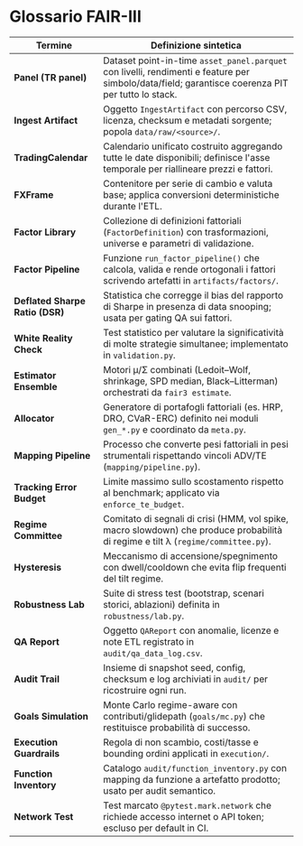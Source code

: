 # Glossario FAIR-III

| Termine | Definizione sintetica |
| --- | --- |
| **Panel (TR panel)** | Dataset point-in-time `asset_panel.parquet` con livelli, rendimenti e feature per simbolo/data/field; garantisce coerenza PIT per tutto lo stack. |
| **Ingest Artifact** | Oggetto `IngestArtifact` con percorso CSV, licenza, checksum e metadati sorgente; popola `data/raw/<source>/`. |
| **TradingCalendar** | Calendario unificato costruito aggregando tutte le date disponibili; definisce l'asse temporale per riallineare prezzi e fattori. |
| **FXFrame** | Contenitore per serie di cambio e valuta base; applica conversioni deterministiche durante l'ETL. |
| **Factor Library** | Collezione di definizioni fattoriali (`FactorDefinition`) con trasformazioni, universe e parametri di validazione. |
| **Factor Pipeline** | Funzione `run_factor_pipeline()` che calcola, valida e rende ortogonali i fattori scrivendo artefatti in `artifacts/factors/`. |
| **Deflated Sharpe Ratio (DSR)** | Statistica che corregge il bias del rapporto di Sharpe in presenza di data snooping; usata per gating QA sui fattori. |
| **White Reality Check** | Test statistico per valutare la significatività di molte strategie simultanee; implementato in `validation.py`. |
| **Estimator Ensemble** | Motori μ/Σ combinati (Ledoit–Wolf, shrinkage, SPD median, Black–Litterman) orchestrati da `fair3 estimate`. |
| **Allocator** | Generatore di portafogli fattoriali (es. HRP, DRO, CVaR-ERC) definito nei moduli `gen_*.py` e coordinato da `meta.py`. |
| **Mapping Pipeline** | Processo che converte pesi fattoriali in pesi strumentali rispettando vincoli ADV/TE (`mapping/pipeline.py`). |
| **Tracking Error Budget** | Limite massimo sullo scostamento rispetto al benchmark; applicato via `enforce_te_budget`. |
| **Regime Committee** | Comitato di segnali di crisi (HMM, vol spike, macro slowdown) che produce probabilità di regime e tilt λ (`regime/committee.py`). |
| **Hysteresis** | Meccanismo di accensione/spegnimento con dwell/cooldown che evita flip frequenti del tilt regime. |
| **Robustness Lab** | Suite di stress test (bootstrap, scenari storici, ablazioni) definita in `robustness/lab.py`. |
| **QA Report** | Oggetto `QAReport` con anomalie, licenze e note ETL registrato in `audit/qa_data_log.csv`. |
| **Audit Trail** | Insieme di snapshot seed, config, checksum e log archiviati in `audit/` per ricostruire ogni run. |
| **Goals Simulation** | Monte Carlo regime-aware con contributi/glidepath (`goals/mc.py`) che restituisce probabilità di successo. |
| **Execution Guardrails** | Regola di non scambio, costi/tasse e bounding ordini applicati in `execution/`. |
| **Function Inventory** | Catalogo `audit/function_inventory.py` con mapping da funzione a artefatto prodotto; usato per audit semantico. |
| **Network Test** | Test marcato `@pytest.mark.network` che richiede accesso internet o API token; escluso per default in CI. |
